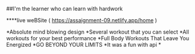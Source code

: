 ##I'm the learner who can learn with hardwork

****live weBSite ( https://assaignment-09.netlify.app/home  )

*Absolute mind blowing design
*Several workout that you can select 
*All workouts for your best performance 
*Full Body Workouts That Leave You Energized
*GO BEYOND YOUR LIMITS
*It was a fun with api 
*
